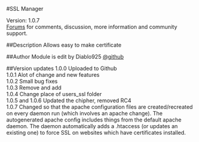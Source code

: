 #SSL Manager 

Version: 1.0.7  
[Forums](http://forums.sentora.org/showthread.php?tid=1044) 
for comments, discussion, more information and community support.


##Description
Allows easy to make certificate

##Author
Module is edit by Diablo925 [@github](https://github.com/Diablo925) 

##Version updates
1.0.0 Uploaded to Github   
1.0.1 Alot of change and new features  
1.0.2 Small bug fixes  
1.0.3 Remove and add  
1.0.4 Change place of users_ssl folder  
1.0.5 and 1.0.6 Updated the chipher, removed RC4  
1.0.7 Changed so that the apache configuration files are created/recreated on every daemon run (which involves an apache change). 
The autogenerated apache config includes things from the default apache daemon. 
The daemon automatically adds a .htaccess (or updates an existing one) to force SSL on websites which have certificates installed. 
